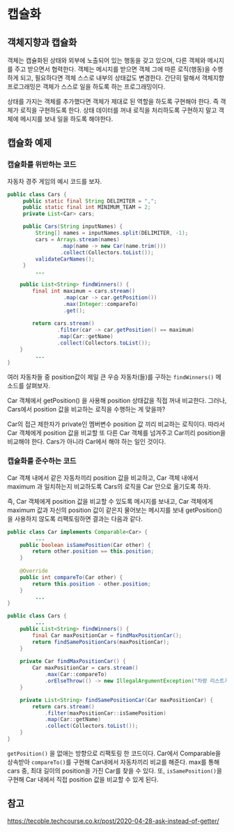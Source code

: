 # 캡슐화


## 객체지향과 캡슐화
객체는 캡슐화된 상태와 외부에 노출되어 있는 행동을 갖고 있으며, 다른 객체와 메시지를 주고 받으면서 협력한다. 객체는 메시지를 받으면 객체 그에 따른 로직(행동)을 수행하게 되고, 필요하다면 객체 스스로 내부의 상태값도 변경한다. 간단히 말해서 객체지향 프로그래밍은 객체가 스스로 일을 하도록 하는 프로그래밍이다.

상태를 가지는 객체를 추가했다면 객체가 제대로 된 역할을 하도록 구현해야 한다. 즉 객체가 로직을 구현하도록 한다.
상태 데이터를 꺼내 로직을 처리하도록 구현하지 말고 객체에 메시지를 보내 일을 하도록 해야한다.

## 캡슐화 예제
### 캡슐화를 위반하는 코드

자동차 경주 게임의 예시 코드를 보자. 
```java
public class Cars {
     public static final String DELIMITER = ",";
     public static final int MINIMUM_TEAM = 2;
     private List<Car> cars;

     public Cars(String inputNames) {
         String[] names = inputNames.split(DELIMITER, -1);
         cars = Arrays.stream(names)
                 .map(name -> new Car(name.trim()))
                 .collect(Collectors.toList());
         validateCarNames();
     }
         ...

    public List<String> findWinners() {
        final int maximum = cars.stream()
                  .map(car -> car.getPosition())	
                  .max(Integer::compareTo)
                  .get();
           
        return cars.stream()
                .filter(car -> car.getPosition() == maximum)
                .map(Car::getName)
                .collect(Collectors.toList());
    } 
         ...
}
```

여러 자동차들 중 position값이 제일 큰 우승 자동차(들)를 구하는 `findWinners()` 메소드를 살펴보자.

Car 객체에서 getPosition() 을 사용해 position 상태값을 직접 꺼내 비교한다. 그러나, Cars에서 position 값을 비교하는 로직을 수행하는 게 맞을까?

Car의 접근 제한자가 private인 멤버변수 position 값 끼리 비교하는 로직이다. 따라서 Car 객체에게 position 값을 비교할 또 다른 Car 객체를 넘겨주고 Car끼리 position을 비교해야 한다. Cars가 아니라 Car에서 해야 하는 일인 것이다.

### 캡슐화를 준수하는 코드

Car 객체 내에서 같은 자동차끼리 position 값을 비교하고, Car 객체 내에서 maximum 과 일치하는지 비교하도록 Cars의 로직을 Car 안으로 옮기도록 하자.

즉, Car 객체에게 position 값을 비교할 수 있도록 메시지를 보내고, Car 객체에게 maximum 값과 자신의 position 값이 같은지 물어보는 메시지를 보내 getPosition() 을 사용하지 않도록 리팩토링하면 결과는 다음과 같다.

```java
public class Car implements Comparable<Car> {
         ...
    public boolean isSamePosition(Car other) {
        return other.position == this.position;
 	}
 	
    @Override
    public int compareTo(Car other) {
        return this.position - other.position;
    }
         ...
}

public class Cars {
         ...
    public List<String> findWinners() {
        final Car maxPositionCar = findMaxPositionCar();
        return findSamePositionCars(maxPositionCar);
    }
    
    private Car findMaxPositionCar() {
        Car maxPositionCar = cars.stream()
            .max(Car::compareTo)
            .orElseThrow(() -> new IllegalArgumentException("차량 리스트가 비었습니다."));
    }

    private List<String> findSamePositionCar(Car maxPositionCar) {
        return cars.stream()
            .filter(maxPositionCar::isSamePosition)
            .map(Car::getName)
            .collect(Collectors.toList());
    }
}
```

`getPosition()` 을 없애는 방향으로 리팩토링 한 코드이다. Car에서 Comparable을 상속받아 `compareTo()`를 구현해 Car내에서 자동차끼리 비교를 해준다. max를 통해 cars 중, 최대 길이의 position을 가진 Car를 찾을 수 있다. 또, `isSamePosition()`을 구현해 Car 내에서 직접 position 값을 비교할 수 있게 된다.

## 참고
https://tecoble.techcourse.co.kr/post/2020-04-28-ask-instead-of-getter/

